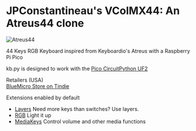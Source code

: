 # JPConstantineau's VColMX44: An Atreus44 clone

![Atreus44](https://cdn.tindiemedia.com/images/resize/5oEyXgxteB6wYjXv8kFC1B3YqOk=/p/full-fit-in/2400x1600/i/556481/products/2021-10-20T05%3A14%3A24.776Z-PXL_20211016_060203733.jpg?1634681706v)


44 Keys RGB Keyboard inspired from Keyboardio's Atreus with a Raspberry Pi Pico

kb.py is designed to work with the [Pico CircuitPython UF2](https://circuitpython.org/board/raspberry_pi_pico/)

Retailers (USA)  
[BlueMicro Store on Tindie](https://www.tindie.com/products/jpconstantineau/raspberry-pi-pico-44-keys-rgb-keyboard/)

Extensions enabled by default  
- [Layers](https://github.com/KMKfw/kmk_firmware/tree/master/docs/layers.md) Need more keys than switches? Use layers.
- [RGB](https://github.com/KMKfw/kmk_firmware/tree/master/docs/rgb.md) Light it up
- [MediaKeys](https://github.com/KMKfw/kmk_firmware/tree/master/docs/media_keys.md) Control volume and other media functions
